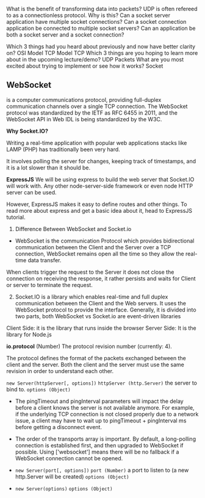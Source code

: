 What is the benefit of transforming data into packets?
UDP is often refereed to as a connectionless protocol. Why is this?
Can a socket server application have multiple socket connections?
Can a socket connection application be connected to multiple socket servers?
Can an application be both a socket server and a socket connection?

Which 3 things had you heard about previously and now have better clarity on?
OSI Model
TCP Model
TCP
Which 3 things are you hoping to learn more about in the upcoming lecture/demo?
UDP
Packets
What are you most excited about trying to implement or see how it works?
Socket

## WebSocket

is a computer communications protocol, providing full-duplex communication channels over a single TCP connection. The WebSocket protocol was standardized by the IETF as RFC 6455 in 2011, and the WebSocket API in Web IDL is being standardized by the W3C.

**Why Socket.IO?**

Writing a real-time application with popular web applications stacks like LAMP (PHP) has traditionally been very hard.

 It involves polling the server for changes, keeping track of timestamps, and it is a lot slower than it should be.

**ExpressJS**
We will be using express to build the web server that Socket.IO will work with. Any other node-server-side framework or even node HTTP server can be used. 

However, ExpressJS makes it easy to define routes and other things. To read more about express and get a basic idea about it, head to ExpressJS tutorial.

1. Difference Between WebSocket and Socket.io

- WebSocket is the communication Protocol which provides bidirectional communication between the Client and the Server over a TCP connection, WebSocket remains open all the time so they allow the real-time data transfer.

 When clients trigger the request to the Server it does not close the connection on receiving the response, it rather persists and waits for Client or server to terminate the request.

2. Socket.IO is a library which enables real-time and full duplex communication between the Client and the Web servers. It uses the WebSocket protocol to provide the interface. Generally, it is divided into two parts, both WebSocket vs Socket.io are event-driven libraries

Client Side: it is the library that runs inside the browser
Server Side: It is the library for Node.js

**io.protocol**
(Number)
The protocol revision number (currently: 4).

The protocol defines the format of the packets exchanged between the client and the server. Both the client and the server must use the same revision in order to understand each other.

`new Server(httpServer[, options])`
`httpServer (http.Server)` the server to bind to.
`options (Object)`



- The pingTimeout and pingInterval parameters will impact the delay before a client knows the server is not available anymore. For example, if the underlying TCP connection is not closed properly due to a network issue, a client may have to wait up to pingTimeout + pingInterval ms before getting a disconnect event.

- The order of the transports array is important. By default, a long-polling connection is established first, and then upgraded to WebSocket if possible. Using ['websocket'] means there will be no fallback if a WebSocket connection cannot be opened.

- `new Server(port[, options])`
`port (Number)` a port to listen to (a new http.Server will be created)
`options (Object)`

- `new Server(options)`
`options (Object)`